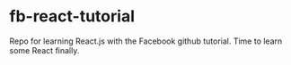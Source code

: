 # fb-react-tutorial
Repo for learning React.js with the Facebook github tutorial.
Time to learn some React finally.
